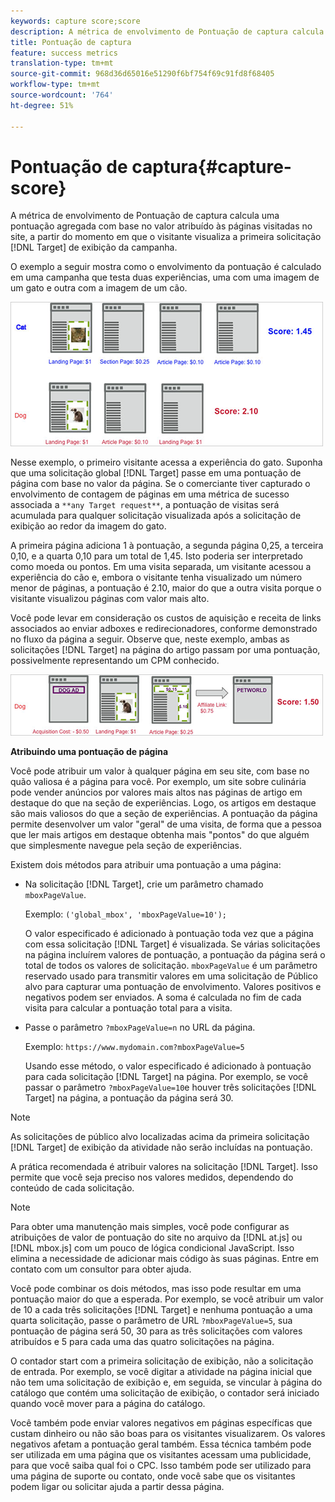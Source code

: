 ```yaml
---
keywords: capture score;score
description: A métrica de envolvimento de Pontuação de captura calcula uma pontuação agregada com base no valor atribuído às páginas visitadas no site, a partir do momento em que o visitante visualiza a primeira Solicitação de Público alvo de exibição da campanha.
title: Pontuação de captura
feature: success metrics
translation-type: tm+mt
source-git-commit: 968d36d65016e51290f6bf754f69c91fd8f68405
workflow-type: tm+mt
source-wordcount: '764'
ht-degree: 51%

---
```



# Pontuação de captura{#capture-score}

A métrica de envolvimento de Pontuação de captura calcula uma pontuação agregada com base no valor atribuído às páginas visitadas no site, a partir do momento em que o visitante visualiza a primeira solicitação [!DNL Target] de exibição da campanha.

O exemplo a seguir mostra como o envolvimento da pontuação é calculado em uma campanha que testa duas experiências, uma com uma imagem de um gato e outra com a imagem de um cão.

![](assets/example_score.png)

Nesse exemplo, o primeiro visitante acessa a experiência do gato. Suponha que uma solicitação global [!DNL Target] passe em uma pontuação de página com base no valor da página. Se o comerciante tiver capturado o envolvimento de contagem de páginas em uma métrica de sucesso associada a `**any Target request**`, a pontuação de visitas será acumulada para qualquer solicitação visualizada após a solicitação de exibição ao redor da imagem do gato.

A primeira página adiciona 1 à pontuação, a segunda página 0,25, a terceira 0,10, e a quarta 0,10 para um total de 1,45. Isto poderia ser interpretado como moeda ou pontos. Em uma visita separada, um visitante acessou a experiência do cão e, embora o visitante tenha visualizado um número menor de páginas, a pontuação é 2.10, maior do que a outra visita porque o visitante visualizou páginas com valor mais alto.

Você pode levar em consideração os custos de aquisição e receita de links associados ao enviar adboxes e redirecionadores, conforme demonstrado no fluxo da página a seguir. Observe que, neste exemplo, ambas as solicitações [!DNL Target] na página do artigo passam por uma pontuação, possivelmente representando um CPM conhecido.

![](assets/example_score2.png)

**Atribuindo uma pontuação de página**

Você pode atribuir um valor à qualquer página em seu site, com base no quão valiosa é a página para você. Por exemplo, um site sobre culinária pode vender anúncios por valores mais altos nas páginas de artigo em destaque do que na seção de experiências. Logo, os artigos em destaque são mais valiosos do que a seção de experiências. A pontuação da página permite desenvolver um valor &quot;geral&quot; de uma visita, de forma que a pessoa que ler mais artigos em destaque obtenha mais &quot;pontos&quot; do que alguém que simplesmente navegue pela seção de experiências.

Existem dois métodos para atribuir uma pontuação a uma página:

* Na solicitação [!DNL Target], crie um parâmetro chamado `mboxPageValue`.

   Exemplo: `('global_mbox', 'mboxPageValue=10');`

   O valor especificado é adicionado à pontuação toda vez que a página com essa solicitação [!DNL Target] é visualizada. Se várias solicitações na página incluírem valores de pontuação, a pontuação da página será o total de todos os valores de solicitação. `mboxPageValue` é um parâmetro reservado usado para transmitir valores em uma solicitação de Público alvo para capturar uma pontuação de envolvimento. Valores positivos e negativos podem ser enviados. A soma é calculada no fim de cada visita para calcular a pontuação total para a visita.

* Passe o parâmetro `?mboxPageValue=n` no URL da página.

   Exemplo: `https://www.mydomain.com?mboxPageValue=5`

   Usando esse método, o valor especificado é adicionado à pontuação para cada solicitação [!DNL Target] na página. Por exemplo, se você passar o parâmetro `?mboxPageValue=10`e houver três solicitações [!DNL Target] na página, a pontuação da página será 30.

>[!NOTE]
>
>As solicitações de público alvo localizadas acima da primeira solicitação [!DNL Target] de exibição da atividade não serão incluídas na pontuação.

A prática recomendada é atribuir valores na solicitação [!DNL Target]. Isso permite que você seja preciso nos valores medidos, dependendo do conteúdo de cada solicitação.

>[!NOTE]
>
>Para obter uma manutenção mais simples, você pode configurar as atribuições de valor de pontuação do site no arquivo da [!DNL at.js] ou [!DNL mbox.js] com um pouco de lógica condicional JavaScript. Isso elimina a necessidade de adicionar mais código às suas páginas. Entre em contato com um consultor para obter ajuda.

Você pode combinar os dois métodos, mas isso pode resultar em uma pontuação maior do que a esperada. Por exemplo, se você atribuir um valor de 10 a cada três solicitações [!DNL Target] e nenhuma pontuação a uma quarta solicitação, passe o parâmetro de URL `?mboxPageValue=5`, sua pontuação de página será 50, 30 para as três solicitações com valores atribuídos e 5 para cada uma das quatro solicitações na página.

O contador start com a primeira solicitação de exibição, não a solicitação de entrada. Por exemplo, se você digitar a atividade na página inicial que não tem uma solicitação de exibição e, em seguida, se vincular à página do catálogo que contém uma solicitação de exibição, o contador será iniciado quando você mover para a página do catálogo.

Você também pode enviar valores negativos em páginas específicas que custam dinheiro ou não são boas para os visitantes visualizarem. Os valores negativos afetam a pontuação geral também. Essa técnica também pode ser utilizada em uma página que os visitantes acessam uma publicidade, para que você saiba qual foi o CPC. Isso também pode ser utilizado para uma página de suporte ou contato, onde você sabe que os visitantes podem ligar ou solicitar ajuda a partir dessa página.
